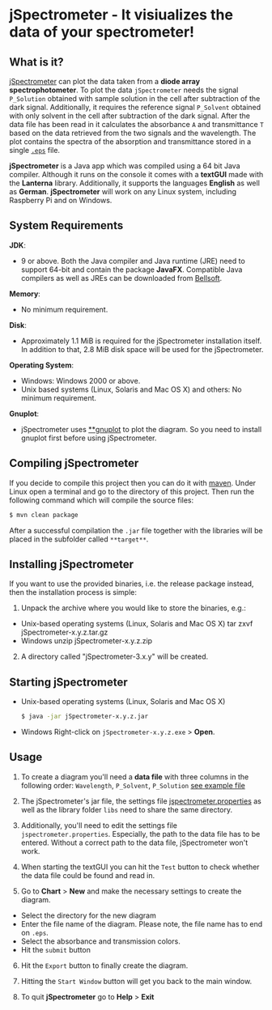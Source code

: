 # jSpectrometer - It visiualizes the data of your spectrometer!

## What is it?
[jSpectrometer](https://github.com/amxyz-cyber/jSpectrometer/tree/master/screenshots)
can plot the data taken from a **diode array spectrophotometer**. To 
plot the data `jSpectrometer` needs the signal `P_Solution` obtained 
with sample solution in the cell after subtraction of the dark signal. 
Additionally, it requires the reference signal `P_Solvent` obtained with
only solvent in the cell after subtraction of the dark signal. After the
data file has been read in it calculates the absorbance `A` and 
transmittance `T` based on the data retrieved from the two signals and 
the wavelength. The plot contains the spectra of the absorption and 
transmittance stored in a single [`.eps`](https://github.com/amxyz-cyber/jSpectrometer/blob/master/screenshots/spectrometer.png) file.

**jSpectrometer** is a Java app which was compiled using a 64 bit Java
compiler. Although it runs on the console it comes with a **textGUI**
made with the **Lanterna** library. Additionally, it supports the
languages **English** as well as **German**. **jSpectrometer** will work
on any Linux system, including Raspberry Pi and on Windows.

## System Requirements
**JDK**:
* 9 or above. Both the Java compiler and Java runtime (JRE) need to 
support 64-bit and contain the package **JavaFX**. Compatible Java
compilers as well as JREs can be downloaded from [Bellsoft](https://bell-sw.com/pages/downloads/).
    
**Memory**:
* No minimum requirement.

**Disk**:
* Approximately 1.1 MiB is required for the jSpectrometer installation 
  itself. In addition to that, 2.8 MiB disk space will be used for 
  the jSpectrometer. 

**Operating System**:
* Windows:
      Windows 2000 or above.
* Unix based systems (Linux, Solaris and Mac OS X) and others:
      No minimum requirement.
      
 **Gnuplot**:
 * jSpectrometer uses [**gnuplot](http://www.gnuplot.info/) to plot the diagram. So you need
 to install gnuplot first before using jSpectrometer.
 
## Compiling jSpectrometer
If you decide to compile this project then you can do it with [maven](https://maven.apache.org/).
Under Linux open a terminal and go to the directory of this project. 
Then run the following command which will compile the source files:
```bash
$ mvn clean package
```

After a successful compilation the `.jar` file together with the 
libraries will be placed in the subfolder called `**target**`.

## Installing jSpectrometer
If you want to use the provided binaries, i.e. the release package
instead, then the installation process is simple:

1. Unpack the archive where you would like to store the binaries, e.g.:
* Unix-based operating systems (Linux, Solaris and Mac OS X)
	tar zxvf jSpectrometer-x.y.z.tar.gz
* Windows
	unzip jSpectrometer-x.y.z.zip
2. A directory called "jSpectrometer-3.x.y" will be created.

## Starting jSpectrometer
* Unix-based operating systems (Linux, Solaris and Mac OS X)
	```bash
	$ java -jar jSpectrometer-x.y.z.jar
	```
* Windows
	Right-click on `jSpectrometer-x.y.z.exe` > **Open**.

## Usage
1. To create a diagram you'll need a **data file** with three columns in
the following order:
`Wavelength`, `P_Solvent`, `P_Solution` [see example file](https://github.com/amxyz-cyber/jSpectrometer/blob/master/spectrometer.dat)

2. The jSpectrometer's jar file, the settings file 
[jspectrometer.properties](https://github.com/amxyz-cyber/jSpectrometer/blob/master/jspectrometer.properties)
as well as the library folder `libs` need to share the same directory.

3. Additionally, you'll need to edit the settings file 
`jspectrometer.properties`. Especially, the path to the data file has
to be entered. Without a correct path to the data file, jSpectrometer 
won't work.

4. When starting the textGUI you can hit the `Test` button to check 
whether the data file could be found and read in.

5. Go to **Chart** > **New** and make the necessary settings to
create the diagram. 
* Select the directory for the new diagram
* Enter the file name of the diagram. Please note, the file name has to
end on `.eps`.
* Select the absorbance and transmission colors. 
* Hit the `submit` button

6. Hit the `Export` button to finally create the diagram.

7. Hitting the `Start Window` button will get you back to the main window.

8. To quit **jSpectrometer** go to **Help** > **Exit**
